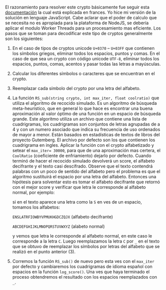 El razonamiento para resolver este crypto básicamente fue seguir esta [documentación](http://bribes.org/crypto/substitution_mono.html) la cual está explicada en frances.
Yo hice mi versión de la solución en lenguaje JavaScript. Cabe aclarar que el poder de calculo que se necesita no es apropiada para la plataforma de NodeJS, se debería aplicar el modulo Worker Threads para un procesamiento mas eficiente.
Los pasos que se toman para decodificar este tipo de cryptos generalmente son los siguientes:

1. En el caso de tipos de cryptos unicode `U+0370` – `U+03FF` que contienen los símbolos griegos, eliminar todos los espacios, puntos y comas. En el caso de que sea un crypto con código unicode `UTF-8`,  eliminar todos los espacios, puntos, comas, acentos y pasar todas las letras a mayúsculas.
2. Calcular los diferentes símbolos o caracteres que se encuentran en el crypto.
3. Reemplazar cada símbolo del crypto por una letra del alfabeto.
4. La función `RS_sub(string crypto, int max_iter, float coolratio)` que utiliza el algoritmo de recocido simulado. Es un algoritmo de búsqueda meta-heurístico, que en general lo que hace es encontrar una buena aproximación al valor óptimo de una función en un espacio de búsqueda grande. Este algoritmo utiliza un archivo que contiene una lista de cuadrigramas, los cuadrigramas son conjuntos de letras agrupadas de a 4 y con un numero asociado que indica su frecuencia de uso ordenados de mayor a menor. Están basados en estadísticas de textos de libros del proyecto Gutemberg. El archivo por defecto son los que contienen los cuadrigrama en ingles.
Aplicar la función con el crypto alfabetizado y setear el `max_iter= 30000`, para que de una aproximación mas certera, el `CoolRatio` (coeficiente de enfriamiento) dejarlo por defecto.
Cuando terminó de hacer el recocido simulado devolverá un score, el alfabeto decifrante y el texto casi descifrado.
Observe que el texto contendrá palabras con un poco de sentido del alfabeto pero el problema es que el algoritmo sustituirá el espacio por una letra del alfabeto. Entonces una hipótesis para solventar esto es tomar el alfabeto decifrante que retornó con el mejor score y verificar que letra le corresponde al alfabeto normal, por ejemplo: 

	si en el texto aparece una letra como la `S` en ves de un espacio, tomamos los alfabetos:

	`ENSLATRFIOWBYVPMUKHGDCZQJX` (alfabeto decifrante)

	`ABCDEFGHIJKLMNOPQRSTUVWXYZ` (alabeto normal)

	y vemos que letra le corresponde al alfabeto normal, en este caso le corresponde a la letra `C`. Luego reemplazamos la letra `C` por `_` en el texto que se obtuvo de reemplazar los símbolos por letras del alfabeto que se realizó en el punto anterior (3).

5. Corremos la función `RS_sub()` de nuevo pero esta ves con el `max_iter` por defecto y cambiaremos los cuadrigramas de idioma español con espacios en la función `log_score()`. Una ves que haya  terminado el proceso obtendremos el resultado con los espacios reemplazados con `_`.